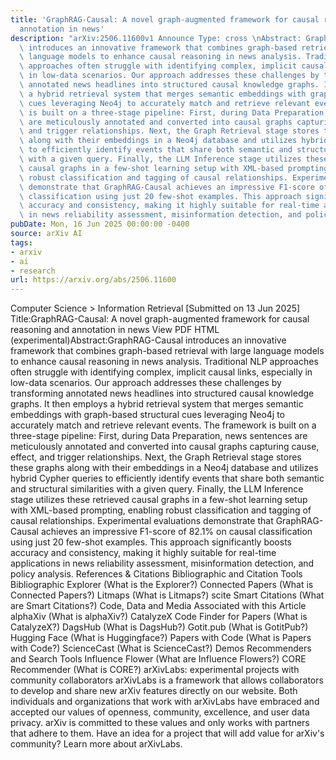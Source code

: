 ```yaml
---
title: 'GraphRAG-Causal: A novel graph-augmented framework for causal reasoning and
  annotation in news'
description: "arXiv:2506.11600v1 Announce Type: cross \nAbstract: GraphRAG-Causal\
  \ introduces an innovative framework that combines graph-based retrieval with large\
  \ language models to enhance causal reasoning in news analysis. Traditional NLP\
  \ approaches often struggle with identifying complex, implicit causal links, especially\
  \ in low-data scenarios. Our approach addresses these challenges by transforming\
  \ annotated news headlines into structured causal knowledge graphs. It then employs\
  \ a hybrid retrieval system that merges semantic embeddings with graph-based structural\
  \ cues leveraging Neo4j to accurately match and retrieve relevant events. The framework\
  \ is built on a three-stage pipeline: First, during Data Preparation, news sentences\
  \ are meticulously annotated and converted into causal graphs capturing cause, effect,\
  \ and trigger relationships. Next, the Graph Retrieval stage stores these graphs\
  \ along with their embeddings in a Neo4j database and utilizes hybrid Cypher queries\
  \ to efficiently identify events that share both semantic and structural similarities\
  \ with a given query. Finally, the LLM Inference stage utilizes these retrieved\
  \ causal graphs in a few-shot learning setup with XML-based prompting, enabling\
  \ robust classification and tagging of causal relationships. Experimental evaluations\
  \ demonstrate that GraphRAG-Causal achieves an impressive F1-score of 82.1% on causal\
  \ classification using just 20 few-shot examples. This approach significantly boosts\
  \ accuracy and consistency, making it highly suitable for real-time applications\
  \ in news reliability assessment, misinformation detection, and policy analysis."
pubDate: Mon, 16 Jun 2025 00:00:00 -0400
source: arXiv AI
tags:
- arxiv
- ai
- research
url: https://arxiv.org/abs/2506.11600
---
```


Computer Science > Information Retrieval
[Submitted on 13 Jun 2025]
Title:GraphRAG-Causal: A novel graph-augmented framework for causal reasoning and annotation in news
View PDF HTML (experimental)Abstract:GraphRAG-Causal introduces an innovative framework that combines graph-based retrieval with large language models to enhance causal reasoning in news analysis. Traditional NLP approaches often struggle with identifying complex, implicit causal links, especially in low-data scenarios. Our approach addresses these challenges by transforming annotated news headlines into structured causal knowledge graphs. It then employs a hybrid retrieval system that merges semantic embeddings with graph-based structural cues leveraging Neo4j to accurately match and retrieve relevant events. The framework is built on a three-stage pipeline: First, during Data Preparation, news sentences are meticulously annotated and converted into causal graphs capturing cause, effect, and trigger relationships. Next, the Graph Retrieval stage stores these graphs along with their embeddings in a Neo4j database and utilizes hybrid Cypher queries to efficiently identify events that share both semantic and structural similarities with a given query. Finally, the LLM Inference stage utilizes these retrieved causal graphs in a few-shot learning setup with XML-based prompting, enabling robust classification and tagging of causal relationships. Experimental evaluations demonstrate that GraphRAG-Causal achieves an impressive F1-score of 82.1% on causal classification using just 20 few-shot examples. This approach significantly boosts accuracy and consistency, making it highly suitable for real-time applications in news reliability assessment, misinformation detection, and policy analysis.
References & Citations
Bibliographic and Citation Tools
Bibliographic Explorer (What is the Explorer?)
Connected Papers (What is Connected Papers?)
Litmaps (What is Litmaps?)
scite Smart Citations (What are Smart Citations?)
Code, Data and Media Associated with this Article
alphaXiv (What is alphaXiv?)
CatalyzeX Code Finder for Papers (What is CatalyzeX?)
DagsHub (What is DagsHub?)
Gotit.pub (What is GotitPub?)
Hugging Face (What is Huggingface?)
Papers with Code (What is Papers with Code?)
ScienceCast (What is ScienceCast?)
Demos
Recommenders and Search Tools
Influence Flower (What are Influence Flowers?)
CORE Recommender (What is CORE?)
arXivLabs: experimental projects with community collaborators
arXivLabs is a framework that allows collaborators to develop and share new arXiv features directly on our website.
Both individuals and organizations that work with arXivLabs have embraced and accepted our values of openness, community, excellence, and user data privacy. arXiv is committed to these values and only works with partners that adhere to them.
Have an idea for a project that will add value for arXiv's community? Learn more about arXivLabs.